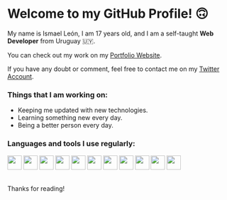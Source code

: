 # Welcome to my GitHub Profile! 🙃
My name is Ismael León, I am 17 years old, and I am a self-taught **Web Developer** from Uruguay 🇺🇾.
<br />

You can check out my work on my [Portfolio Website](https://ismaelleon.glitch.me).

If you have any doubt or comment, feel free to contact me on my [Twitter Account](https://twitter.com/Ismaellen9).
<br />

### Things that I am working on:
 - Keeping me updated with new technologies.
 - Learning something new every day.
 - Being a better person every day.

### Languages and tools I use regularly:
<div>
  <img src="https://cdn.jsdelivr.net/gh/devicons/devicon/icons/css3/css3-plain-wordmark.svg" width="32px" />
  <img src="https://cdn.jsdelivr.net/gh/devicons/devicon/icons/flask/flask-original.svg" width="32px" />
  <img src="https://cdn.jsdelivr.net/gh/devicons/devicon/icons/graphql/graphql-plain.svg" width="32px" />
  <img src="https://cdn.jsdelivr.net/gh/devicons/devicon/icons/html5/html5-original.svg" width="32px" />
  <img src="https://cdn.jsdelivr.net/gh/devicons/devicon/icons/javascript/javascript-plain.svg" width="32px" />
  <img src="https://cdn.jsdelivr.net/gh/devicons/devicon/icons/mongodb/mongodb-original.svg" width="32px" />
  <img src="https://cdn.jsdelivr.net/gh/devicons/devicon/icons/nodejs/nodejs-original.svg" width="32px" />
  <img src="https://cdn.jsdelivr.net/gh/devicons/devicon/icons/python/python-original.svg" width="32px" />
  <img src="https://cdn.jsdelivr.net/gh/devicons/devicon/icons/react/react-original.svg" width="32px" />
  <img src="https://cdn.jsdelivr.net/gh/devicons/devicon/icons/typescript/typescript-original.svg" width="32px" />
  <img src="https://cdn.jsdelivr.net/gh/devicons/devicon/icons/vim/vim-original.svg" width="32px" />
</div>
<br />

Thanks for reading!
